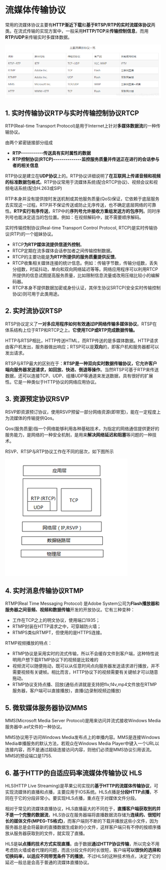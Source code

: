 # 流媒体传输协议

常用的流媒体协议主要有**HTTP渐近下载**和**基于RTSP/RTP的实时流媒体协议**两类。在流式传输的实现方案中，一般采用**HTTP/TCP**来**传输控制信息**，而用**RTP/UDP**来传输实时多媒体数据。

![img](img/20200429220020576.png)

## 1. 实时传输协议RTP与实时传输控制协议RTCP

RTP(Real-time Transport Protocol)是用于Internet上针对**多媒体数据流**的一种传输协议。

由两个紧密链接部分组成

- **RTP-----------传送具有实时属性的数据**
- **RTP控制协议(RTCP)--------------监控服务质量并传送正在进行的会话参与者的相关信息**

RTP协议是建立在**UDP协议**上的。RTP协议详细说明了**在互联网上传递音频和视频的标准数据包格式**。RTP协议常用于流媒体系统(配合RTCP协议)、视频会议和视频电话系统(配合H.263或SIP)

RTP本身并没有提供按时发送机制或其他服务质量(QoS)保证，它依赖于底层服务去实现这一过程。RTP并不保证传送或防止无序传送，也不确定底层网络的可靠性。**RTP实行有序传送**，RTP中的**序列号允许接收方重组发送方的包序列**。同时序列号也能决定适当的包位置。例如：在视频解码中，就不需要顺序解码。

实时传输控制协议(Real-time Transport Control Protocol, RTCP)是实时传输协议(RTP)的一个姐妹协议。

- RTCP**为RTP媒体流提供信道外控制**。
- RTCP定期在流多媒体会话参加者之间传输控制数据。
- RTCP的主要功能是**为RTP所提供的服务质量提供反馈**。
- RTCP收集相关媒体连接的统计信息。例如：传输字节数，传输分组数，丢失分组数，时延抖动，单向和双向网络延迟等等。网络应用程序可以利用RTCP所提供的信息试图提高服务质量，比如限制信息流量或改用压缩比较小的编解码器。
- RTCP本身不提供数据加密或身份认证，其伴生协议SRTCP(安全实时传输控制协议)则可用于此类用途。

## 2. 实时流协议RTSP

RTSP协议定义了**一对多应用程序如何有效通过IP网络传输多媒体协议**。RTSP在体系结构上位于RTP和RTCP之上。**它使用TCP或RTP完成数据传输。**

HTTP与RTSP相比，HTTP传送HTML，而RTP传送的是多媒体数据。HTTP请求由客户机发出，服务器做出响应；RTSP可以是**双向**的，即客户机和服务器都可以发出请求。

RTSP与RTP最大的区别在于：**RTSP是一种双向实时数据传输协议，它允许客户端向服务器发送请求，如回放、快进、倒退等操作**。当然RTSP可基于RTP来传送数据，还可以连接TCP、UDP、组播UDP等通道来发送数据，具有很好的扩展性。它是一种类似于HTTP协议的网络应用协议。

## 3. 资源预定协议RSVP

RSVP即资源预订协议，使用RSVP预留一部分网络资源(即带宽)，能在一定程度上为流媒体的传输提供Qos。

Qos(服务质量)指一个网络能够利用各种基础技术，为指定的网络通信提供更好的服务能力，是网络的一种安全机制，是用来**解决网络延迟和阻塞**等问题的一种技术。

RSVP、RTSP与RTP协议工作在不同的层次，如下图所示

![img](img/v2-eb8d57b39f5f24d78d77270f49bd5282_720w.jpg)

## 4. 实时消息传输协议RTMP

RTMP(Real Time Messaging Protocol) 是Adobe System公司为**Flash播放器和服务器之间音频、视频和数据传输**开发的开放协议。它有三种变种：

- 工作在TCP之上的明文协议，使用端口1935；
- RTMP封装在HTTP请求之中，可穿越防火墙；
- RTMPS类似RTMPT，但使用的是HTTPS连接。

RTMP视频播放的特点：

- RTMP协议是采用实时的流式传输，所以不会缓存文件到客户端，这种特性说明用户想下载RTMP协议下的视频是比较难的
- 视频流可以随便拖动，既可以从任意时间点向服务器发送请求进行播放，并不需要视频有关键帧。相比而言，HTTP协议下的视频需要有关键帧才可以随意拖动。
- RTMP协议支持点播、回放(通俗点讲就是支持把flv,f4v,mp4文件放在RTMP服务器，客户端可以直接播放)，直播(边录制视频边播放)

## 5. 微软媒体服务器协议MMS

MMS(Microsoft Media Server Protocol)是用来访问并流式接收Windows Media服务器中.asf文件的一种协议。

MMS协议用于访问Windows Media发布点上的单播内容。MMS是连接Windows Media单播服务的默认方法，若观众在Windows Media Player中键入一个URL以连接内容，而不是通过超级连接访问内容，则他们必须是MMS协议引用该流。MMS的预设端口是1755.

## 6. 基于HTTP的自适应码率流媒体传输协议 HLS

HLS(HTTP Live Streaming)是苹果公司实现的**基于HTTP的流媒体传输协议**，可实现流媒体的直播和点播，主要应用于IOS系统。HLS点播是**分段HTTP点播**，不同在于它的分段非常小。要实现HLS点播，重点在于对媒体文件分段。

相对于常见的流媒体直播协议，HLS直播最大的不同在于，**直播客户端获取到的并不是一个完整的数据流**，HLS协议在服务器端将直播数据流存储为**连续的、很短时长的媒体文件(MPEG-TS格式)**，而客户端则不断的下载并播放这些小文件，因为服务器总是会将最新的直播数据生成新的小文件，这样客户端只有不停的按顺序播放从服务器获取到的文件，就实现了直播。

HLS是**以点播的技术方式实现直播**。由于数据**通过HTTP协议传输**，所以完全不用考虑防火墙或者代理的问题，而且分段文件的时长很短，客户端**可以很快的选择和切换码率，以适应不同带宽条件下的播放**。不过HLS的这种技术特点，决定了它的延迟一般总是会高于普通的流媒体直播协议。


